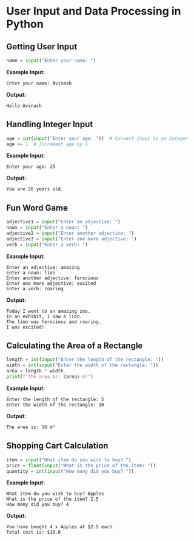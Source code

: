 # User Input and Data Processing in Python

## Getting User Input
```python
name = input("Enter your name: ")
```
**Example Input:**
```
Enter your name: Avinash
```
**Output:**
```
Hello Avinash
```

## Handling Integer Input
```python
age = int(input("Enter your age: "))  # Convert input to an integer
age += 1  # Increment age by 1
```
**Example Input:**
```
Enter your age: 25
```
**Output:**
```
You are 26 years old.
```

## Fun Word Game
```python
adjective1 = input("Enter an adjective: ")
noun = input("Enter a noun: ")
adjective2 = input("Enter another adjective: ")
adjective3 = input("Enter one more adjective: ")
verb = input("Enter a verb: ")
```
**Example Input:**
```
Enter an adjective: amazing
Enter a noun: lion
Enter another adjective: ferocious
Enter one more adjective: excited
Enter a verb: roaring
```
**Output:**
```
Today I went to an amazing zoo.
In an exhibit, I saw a lion.
The lion was ferocious and roaring.
I was excited!
```

## Calculating the Area of a Rectangle
```python
length = int(input("Enter the length of the rectangle: "))
width = int(input("Enter the width of the rectangle: "))
area = length * width
print(f"The area is: {area} m²")
```
**Example Input:**
```
Enter the length of the rectangle: 5
Enter the width of the rectangle: 10
```
**Output:**
```
The area is: 50 m²
```

## Shopping Cart Calculation
```python
item = input("What item do you wish to buy? ")
price = float(input("What is the price of the item? "))
quantity = int(input("How many did you buy? "))
```
**Example Input:**
```
What item do you wish to buy? Apples
What is the price of the item? 2.5
How many did you buy? 4
```
**Output:**
```
You have bought 4 x Apples at $2.5 each.
Total cost is: $10.0
```



